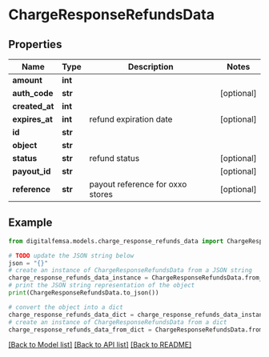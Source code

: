 # ChargeResponseRefundsData


## Properties

Name | Type | Description | Notes
------------ | ------------- | ------------- | -------------
**amount** | **int** |  | 
**auth_code** | **str** |  | [optional] 
**created_at** | **int** |  | 
**expires_at** | **int** | refund expiration date | [optional] 
**id** | **str** |  | 
**object** | **str** |  | 
**status** | **str** | refund status | [optional] 
**payout_id** | **str** |  | [optional] 
**reference** | **str** | payout reference for oxxo stores | [optional] 

## Example

```python
from digitalfemsa.models.charge_response_refunds_data import ChargeResponseRefundsData

# TODO update the JSON string below
json = "{}"
# create an instance of ChargeResponseRefundsData from a JSON string
charge_response_refunds_data_instance = ChargeResponseRefundsData.from_json(json)
# print the JSON string representation of the object
print(ChargeResponseRefundsData.to_json())

# convert the object into a dict
charge_response_refunds_data_dict = charge_response_refunds_data_instance.to_dict()
# create an instance of ChargeResponseRefundsData from a dict
charge_response_refunds_data_from_dict = ChargeResponseRefundsData.from_dict(charge_response_refunds_data_dict)
```
[[Back to Model list]](../README.md#documentation-for-models) [[Back to API list]](../README.md#documentation-for-api-endpoints) [[Back to README]](../README.md)


